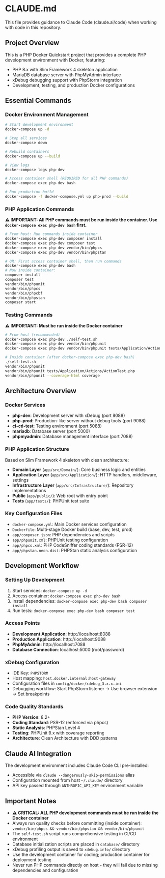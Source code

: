 # CLAUDE.md

This file provides guidance to Claude Code (claude.ai/code) when working with code in this repository.

## Project Overview

This is a PHP Docker Quickstart project that provides a complete PHP development environment with Docker, featuring:
- PHP 8.x with Slim Framework 4 skeleton application
- MariaDB database server with PhpMyAdmin interface
- xDebug debugging support with PhpStorm integration
- Development, testing, and production Docker configurations

## Essential Commands

### Docker Environment Management
```bash
# Start development environment
docker-compose up -d

# Stop all services
docker-compose down

# Rebuild containers
docker-compose up --build

# View logs
docker-compose logs php-dev

# Access container shell (REQUIRED for all PHP commands)
docker-compose exec php-dev bash

# Run production build
docker-compose -f docker-compose.yml up php-prod --build
```

### PHP Application Commands
**⚠️ IMPORTANT: All PHP commands must be run inside the container. Use `docker-compose exec php-dev bash` first.**

```bash
# From host: Run commands inside container
docker-compose exec php-dev composer install
docker-compose exec php-dev composer test
docker-compose exec php-dev vendor/bin/phpcs
docker-compose exec php-dev vendor/bin/phpstan

# OR: First access container shell, then run commands
docker-compose exec php-dev bash
# Now inside container:
composer install
composer test
vendor/bin/phpunit
vendor/bin/phpcs
vendor/bin/phpcbf
vendor/bin/phpstan
composer start
```

### Testing Commands
**⚠️ IMPORTANT: Must be run inside the Docker container**

```bash
# From host (recommended)
docker-compose exec php-dev ./self-test.sh
docker-compose exec php-dev vendor/bin/phpunit
docker-compose exec php-dev vendor/bin/phpunit tests/Application/Actions/ActionTest.php

# Inside container (after docker-compose exec php-dev bash)
./self-test.sh
vendor/bin/phpunit
vendor/bin/phpunit tests/Application/Actions/ActionTest.php
vendor/bin/phpunit --coverage-html coverage
```

## Architecture Overview

### Docker Services
- **php-dev**: Development server with xDebug (port 8088)
- **php-prod**: Production-like server without debug tools (port 9088)
- **ci-cd-test**: Testing environment (port 5088)
- **mariadb**: Database server (port 5000)
- **phpmyadmin**: Database management interface (port 7088)

### PHP Application Structure
Based on Slim Framework 4 skeleton with clean architecture:

- **Domain Layer** (`app/src/Domain/`): Core business logic and entities
- **Application Layer** (`app/src/Application/`): HTTP handlers, middleware, settings
- **Infrastructure Layer** (`app/src/Infrastructure/`): Repository implementations
- **Public** (`app/public/`): Web root with entry point
- **Tests** (`app/tests/`): PHPUnit test suite

### Key Configuration Files
- `docker-compose.yml`: Main Docker services configuration
- `Dockerfile`: Multi-stage Docker build (base, dev, test, prod)
- `app/composer.json`: PHP dependencies and scripts
- `app/phpunit.xml`: PHPUnit testing configuration
- `app/phpcs.xml`: PHP CodeSniffer coding standards (PSR-12)
- `app/phpstan.neon.dist`: PHPStan static analysis configuration

## Development Workflow

### Setting Up Development
1. Start services: `docker-compose up -d`
2. Access container: `docker-compose exec php-dev bash`
3. Install dependencies: `docker-compose exec php-dev bash composer install`
4. Run tests: `docker-compose exec php-dev bash composer test`

### Access Points
- **Development Application**: http://localhost:8088
- **Production Application**: http://localhost:9088
- **PhpMyAdmin**: http://localhost:7088
- **Database Connection**: localhost:5000 (root/password)

### xDebug Configuration
- IDE Key: `PHPSTORM`
- Host mapping: `host.docker.internal:host-gateway`
- Configuration files in `config/docker/xdebug_3.x.x.ini`
- Debugging workflow: Start PhpStorm listener → Use browser extension → Set breakpoints

### Code Quality Standards
- **PHP Version**: 8.2+
- **Coding Standard**: PSR-12 (enforced via phpcs)
- **Static Analysis**: PHPStan Level 4
- **Testing**: PHPUnit 9.x with coverage reporting
- **Architecture**: Clean Architecture with DDD patterns

## Claude AI Integration

The development environment includes Claude Code CLI pre-installed:
- Accessible via `claude --dangerously-skip-permissions` alias
- Configuration mounted from host `~/.claude/` directory
- API key passed through `ANTHROPIC_API_KEY` environment variable

## Important Notes

- **⚠️ CRITICAL: ALL PHP development commands must be run inside the Docker container**
- Always run quality checks before committing (inside container): `vendor/bin/phpcs && vendor/bin/phpstan && vendor/bin/phpunit`
- The `self-test.sh` script runs comprehensive testing in CI/CD environment
- Database initialization scripts are placed in `database/` directory
- xDebug profiling output is saved to `xdebug.info/` directory
- Use the development container for coding; production container for deployment testing
- Never run PHP commands directly on host - they will fail due to missing dependencies and configuration